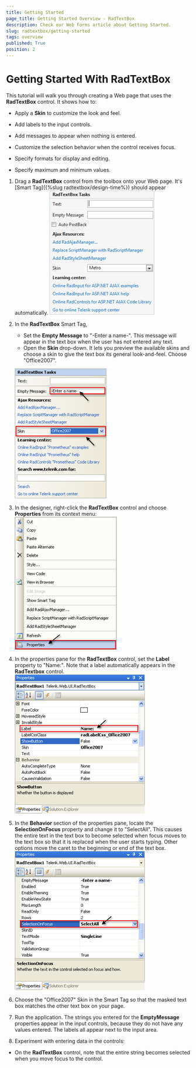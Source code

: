 ```yaml
---
title: Getting Started
page_title: Getting Started Overview - RadTextBox
description: Check our Web Forms article about Getting Started.
slug: radtextbox/getting-started
tags: overview
published: True
position: 2
---
```


# Getting Started With RadTextBox





This tutorial will walk you through creating a Web page that uses the **RadTextBox** control. It shows how to:



* Apply a **Skin** to customize the look and feel.

* Add labels to the input controls.

* Add messages to appear when nothing is entered.

* Customize the selection behavior when the control receives focus.

* Specify formats for display and editing.

* Specify maximum and minimum values.

1. Drag a **RadTextBox** control from the toolbox onto your Web page. It's [Smart Tag]({%slug radtextbox/design-time%}) should appear automatically.
![Smart Tag](images/RadTextBoxSmartTag.png)

1. In the **RadTextBox** Smart Tag,
	* Set the **Empty Message** to "-Enter a name-". This message will appear in the text box when the user has not entered any text.
	* Open the **Skin** drop-down. It lets you preview the available skins and choose a skin to give the text box its general look-and-feel. Choose "Office2007".

	![Empty Message and Skin](images/RadTextBoxEmptyMessageAndSkin.png)
1. In the designer, right-click the **RadTextBox** control and choose **Properties** from its context menu:
![RadDateInput Properties](images/RadDateInputProperties.png)

1. In the properties pane for the **RadTextBox** control, set the **Label** property to "Name:". Note that a label automatically appears in the **RadTextbox** control.
![RadTextBox Label](images/RadTextBoxLabel.png)

1. In the **Behavior** section of the properties pane, locate the **SelectionOnFocus** property and change it to "SelectAll". This causes the entire text in the text box to become selected when focus moves to the text box so that it is replaced when the user starts typing. Other options move the caret to the beginning or end of the text box.
![Selection on Focus](images/RadTextBoxSelectionOnFocus.png)


1. Choose the "Office2007" Skin in the Smart Tag so that the masked text box matches the other text box on your page.


1. Run the application. The strings you entered for the **EmptyMessage** properties appear in the input controls, because they do not have any values entered. The labels all appear next to the input area.

1. Experiment with entering data in the controls:

* On the **RadTextBox** control, note that the entire string becomes selected when you move focus to the control.

